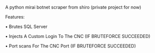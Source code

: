 A python mirai botnet scraper from shiro (private project for now)

Features:

• Brutes SQL Server

• Injects A Custom Login To The CNC (IF BRUTEFORCE SUCCEEDED)

• Port scans For The CNC Port (IF BRUTEFORCE SUCCEEDED)
